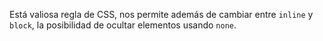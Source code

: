 Está valiosa regla de CSS, nos permite además de cambiar entre `inline` y `block`, la posibilidad de ocultar elementos usando `none`.